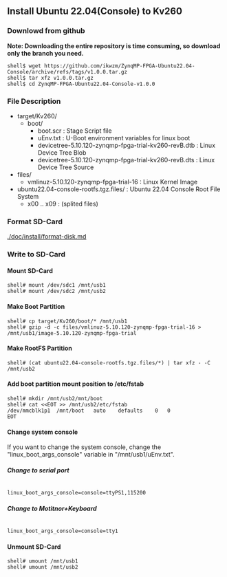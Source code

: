 ## Install Ubuntu 22.04(Console) to Kv260

### Downlowd from github

**Note: Downloading the entire repository is time consuming, so download only the branch you need.**

```console
shell$ wget https://github.com/ikwzm/ZynqMP-FPGA-Ubuntu22.04-Console/archive/refs/tags/v1.0.0.tar.gz
shell$ tar xfz v1.0.0.tar.gz
shell$ cd ZynqMP-FPGA-Ubuntu22.04-Console-v1.0.0
```

### File Description

 * target/Kv260/
   + boot/
     - boot.scr                                                    : Stage Script file
     - uEnv.txt                                                    : U-Boot environment variables for linux boot
     - devicetree-5.10.120-zynqmp-fpga-trial-kv260-revB.dtb        : Linux Device Tree Blob
     - devicetree-5.10.120-zynqmp-fpga-trial-kv260-revB.dts        : Linux Device Tree Source
 * files/
   + vmlinuz-5.10.120-zynqmp-fpga-trial-16                         : Linux Kernel Image
 * ubuntu22.04-console-rootfs.tgz.files/                           : Ubuntu 22.04 Console Root File System
   + x00 .. x09                                                    : (splited files)
 
### Format SD-Card

[./doc/install/format-disk.md](format-disk.md)

### Write to SD-Card

#### Mount SD-Card

```console
shell# mount /dev/sdc1 /mnt/usb1
shell# mount /dev/sdc2 /mnt/usb2
```
#### Make Boot Partition

```console
shell# cp target/Kv260/boot/* /mnt/usb1
shell# gzip -d -c files/vmlinuz-5.10.120-zynqmp-fpga-trial-16 > /mnt/usb1/image-5.10.120-zynqmp-fpga-trial
```

#### Make RootFS Partition

```console
shell# (cat ubuntu22.04-console-rootfs.tgz.files/*) | tar xfz - -C /mnt/usb2
```

#### Add boot partition mount position to /etc/fstab

```console
shell# mkdir /mnt/usb2/mnt/boot
shell# cat <<EOT >> /mnt/usb2/etc/fstab
/dev/mmcblk1p1	/mnt/boot	auto	defaults	0	0
EOT
```

#### Change system console

If you want to change the system console, change the "linux_boot_args_console" variable in "/mnt/usb1/uEnv.txt".

##### Change to serial port

```text:/mnt/usb1/uEnv.txt

linux_boot_args_console=console=ttyPS1,115200

```

##### Change to Motitnor+Keyboard

```text:/mnt/usb1/uEnv.txt

linux_boot_args_console=console=tty1

```

#### Unmount SD-Card

```console
shell# umount /mnt/usb1
shell# umount /mnt/usb2
```

